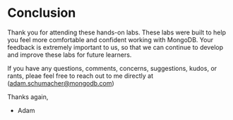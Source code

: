 # Conclusion

Thank you for attending these hands-on labs. These labs were built to help you feel more comfortable and confident working with MongoDB. Your feedback is extremely important to us, so that we can continue to develop and improve these labs for future learners.

If you have any questions, comments, concerns, suggestions, kudos, or rants, pleae feel free to reach out to me directly at (adam.schumacher@mongodb.com)

Thanks again,

- Adam